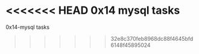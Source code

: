 <<<<<<< HEAD
0x14 mysql tasks
=======
0x14-mysql tasks
>>>>>>> 32e8c370feb8968dc88f4645bfd6148f45895024

